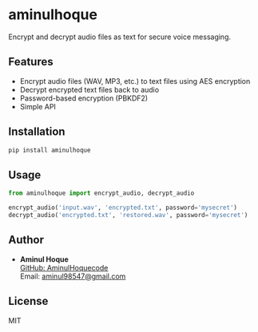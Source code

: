 # aminulhoque

Encrypt and decrypt audio files as text for secure voice messaging.

## Features
- Encrypt audio files (WAV, MP3, etc.) to text files using AES encryption
- Decrypt encrypted text files back to audio
- Password-based encryption (PBKDF2)
- Simple API

## Installation
```sh
pip install aminulhoque
```

## Usage
```python
from aminulhoque import encrypt_audio, decrypt_audio

encrypt_audio('input.wav', 'encrypted.txt', password='mysecret')
decrypt_audio('encrypted.txt', 'restored.wav', password='mysecret')
```

## Author
- **Aminul Hoque**  
  [GitHub: AminulHoquecode](https://github.com/AminulHoquecode)  
  Email: aminul98547@gmail.com

## License
MIT 